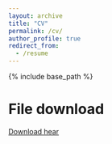 ```yaml
---
layout: archive
title: "CV"
permalink: /cv/
author_profile: true
redirect_from:
  - /resume
---
```


{% include base_path %}

File download
======
[Download hear](http://academicpages.github.io/files/CV_YUAN_MENGXU.pdf.pdf)


